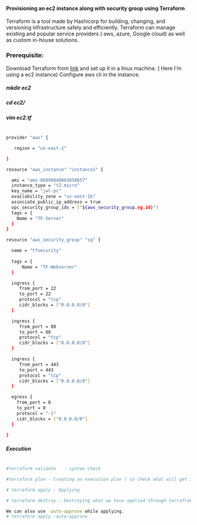 ####  Provisioning an ec2 instance along with security group using Terraform

Terraform is a tool made by Hashicorp for building, changing, and versioning infrastructure safely and efficiently. Terraform can manage existing and popular service providers ( aws, azure, Google cloud) as well as custom in-house solutions.

### Prerequisite:
 Download Terraform from [link](https://www.terraform.io/downloads.html) and set up it in a linux machine. ( Here I'm using a ec2 instance)  Configure aws cli in the instance. 
 
 ##### mkdir ec2
 ##### cd ec2/
 ##### vim ec2.tf
 #
 ```sh
 provider "aws" {

    region = "us-east-1"

}

resource "aws_instance" "instance1" {

   ami = "ami-0b898040803850657"
   instance_type = "t2.micro"
   key_name = "jwl-pc"
   availability_zone = "us-east-1b"
   associate_public_ip_address = true
   vpc_security_group_ids = ["${aws_security_group.sg.id}"]
   tags = {
     Name = "TF-Server"
   }
}

resource "aws_security_group" "sg" {

   name = "tfsecurity"
   
   tags = {
       Name = "TF-Webserver"
   }

   ingress {
      from_port = 22
      to_port = 22
      protocol = "tcp"
      cidr_blocks = ["0.0.0.0/0"]
   }

   ingress {
      from_port = 80
      to_port = 80
      protocol = "tcp"
      cidr_blocks = ["0.0.0.0/0"]
   }

   ingress {
      from_port = 443
      to_port = 443
      protocol = "tcp"
      cidr_blocks = ["0.0.0.0/0"]
   }

   egress {
     from_port = 0
     to_port = 0
     protocol = "-1"
     cidr_blocks = ["0.0.0.0/0"]
   }
    
}
```
##### Execution
#
```sh
#terraform validate   - syntax check 

#terraform plan - Creating an execution plan ( to check what will get installed before running it)

# terraform apply - Applying

# terraform destroy - Destroying what we have applied through terrafrom apply

We can also use -auto-approve while applying.
# terraform apply -auto-approve

```
